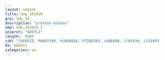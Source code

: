 ```yaml
---
layout: smgene
title: Smp_163420
grp: Smp_16
description: "protein kinase"
smp: Smp_163420.1
uniprot: "G4V7L1"
length:  5946
cdd: "COG0515, PHA03390, PLN00034, PTZ00283, cd06608, cl02434, cl21453, pfam00069, pfam00780, smart00036, smart00220, smart00750"
kk: K04413
categories: sm
---
```

